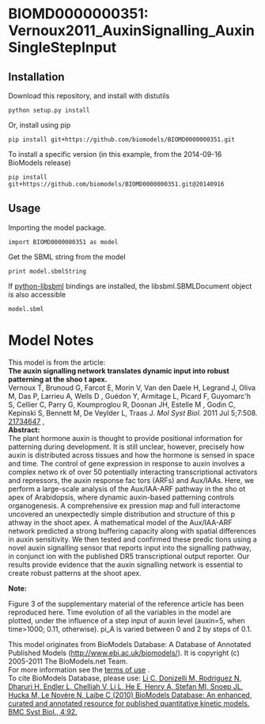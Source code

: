 # BIOMD0000000351: Vernoux2011_AuxinSignalling_AuxinSingleStepInput

## Installation

Download this repository, and install with distutils

`python setup.py install`

Or, install using pip

`pip install git+https://github.com/biomodels/BIOMD0000000351.git`

To install a specific version (in this example, from the 2014-09-16 BioModels release)

`pip install git+https://github.com/biomodels/BIOMD0000000351.git@20140916`

## Usage

Importing the model package.

`import BIOMD0000000351 as model`

Get the SBML string from the model

`print model.sbmlString`

If [python-libsbml](https://pypi.python.org/pypi/python-libsbml) bindings are
installed, the libsbml.SBMLDocument object is also accessible

`model.sbml`


# Model Notes


This model is from the article:  
**The auxin signalling network translates dynamic input into robust patterning at the shoo t apex.**   
Vernoux T, Brunoud G, Farcot E, Morin V, Van den Daele H, Legrand J, Oliva M,
Das P, Larrieu A, Wells D , Guédon Y, Armitage L, Picard F, Guyomarc'h S,
Cellier C, Parry G, Koumproglou R, Doonan JH, Estelle M , Godin C, Kepinski S,
Bennett M, De Veylder L, Traas J. _Mol Syst Biol._ 2011 Jul 5;7:508.
[21734647](http://www.ncbi.nlm.nih.gov/pubmed/21734647) ,  
**Abstract:**   
The plant hormone auxin is thought to provide positional information for
patterning during development. It is still unclear, however, precisely how
auxin is distributed across tissues and how the hormone is sensed in space and
time. The control of gene expression in response to auxin involves a complex
netwo rk of over 50 potentially interacting transcriptional activators and
repressors, the auxin response fac tors (ARFs) and Aux/IAAs. Here, we perform
a large-scale analysis of the Aux/IAA-ARF pathway in the sho ot apex of
Arabidopsis, where dynamic auxin-based patterning controls organogenesis. A
comprehensive ex pression map and full interactome uncovered an unexpectedly
simple distribution and structure of this p athway in the shoot apex. A
mathematical model of the Aux/IAA-ARF network predicted a strong buffering
capacity along with spatial differences in auxin sensitivity. We then tested
and confirmed these predic tions using a novel auxin signalling sensor that
reports input into the signalling pathway, in conjunct ion with the published
DR5 transcriptional output reporter. Our results provide evidence that the
auxin signalling network is essential to create robust patterns at the shoot
apex.

**Note:**

Figure 3 of the supplementary material of the reference article has been
reproduced here. Time evolution of all the variables in the model are plotted,
under the influence of a step input of auxin level (auxin=5, when time>1000;
0.11, otherwise). pi_A is varied between 0 and 2 by steps of 0.1.

This model originates from BioModels Database: A Database of Annotated
Published Models (http://www.ebi.ac.uk/biomodels/). It is copyright (c)
2005-2011 The BioModels.net Team.  
For more information see the [terms of
use](http://www.ebi.ac.uk/biomodels/legal.html) .  
To cite BioModels Database, please use: [Li C, Donizelli M, Rodriguez N,
Dharuri H, Endler L, Chelliah V, Li L, He E, Henry A, Stefan MI, Snoep JL,
Hucka M, Le Novère N, Laibe C (2010) BioModels Database: An enhanced, curated
and annotated resource for published quantitative kinetic models. BMC Syst
Biol., 4:92.](http://www.ncbi.nlm.nih.gov/pubmed/20587024)


